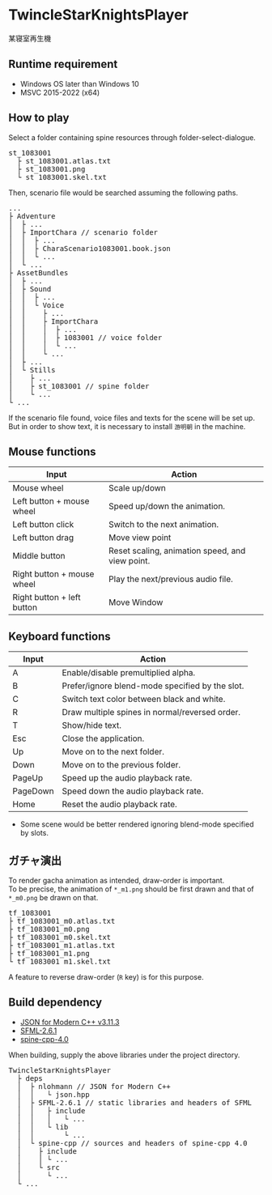 # TwincleStarKnightsPlayer
某寝室再生機

## Runtime requirement
- Windows OS later than Windows 10
- MSVC 2015-2022 (x64)

## How to play
Select a folder containing spine resources through folder-select-dialogue.
<pre>
st_1083001 
  ├ st_1083001.atlas.txt
  ├ st_1083001.png
  └ st_1083001.skel.txt
</pre>

Then, scenario file would be searched assuming the following paths.
<pre>
...
├ Adventure
│  ├ ...
│  ├ ImportChara // scenario folder
│  │  ├ ...
│  │  ├ CharaScenario1083001.book.json
│  │  └ ...
│  └ ...
├ AssetBundles
│  ├ ...
│  ├ Sound
│  │  ├ ...
│  │  └ Voice
│  │    ├ ...
│  │    ├ ImportChara
│  │    │  ├ ...
│  │    │  ├ 1083001 // voice folder
│  │    │  └ ...
│  │    └ ...
│  ├ ...
│  └ Stills
│    ├ ...
│    ├ st_1083001 // spine folder
│    └ ...
└ ...
</pre>
If the scenario file found, voice files and texts for the scene will be set up. But in order to show text, it is necessary to install `游明朝` in the machine.

## Mouse functions
| Input  | Action  |
| --- | --- |
| Mouse wheel | Scale up/down |
| Left button + mouse wheel | Speed up/down the animation. |
| Left button click | Switch to the next animation. |
| Left button drag | Move view point |
| Middle button | Reset scaling, animation speed, and view point. |
| Right button + mouse wheel | Play the next/previous audio file. |
| Right button + left button | Move Window |

## Keyboard functions
| Input  | Action  |
| --- | --- |
| A | Enable/disable premultiplied alpha. |
| B | Prefer/ignore blend-mode specified by the slot. |
| C | Switch text color between black and white. |
| R | Draw multiple spines in normal/reversed order. |
| T | Show/hide text. |
| Esc | Close the application. |
| Up | Move on to the next folder. |
| Down | Move on to the previous folder. |
| PageUp | Speed up the audio playback rate. |
| PageDown | Speed down the audio playback rate. |
| Home | Reset the audio playback rate.|  

- Some scene would be better rendered ignoring blend-mode specified by slots.

## ガチャ演出
To render gacha animation as intended, draw-order is important.  
To be precise, the animation of `*_m1.png` should be first drawn and that of `*_m0.png` be drawn on that.

<pre>
tf_1083001
├ tf_1083001_m0.atlas.txt
├ tf_1083001_m0.png
├ tf_1083001_m0.skel.txt
├ tf_1083001_m1.atlas.txt
├ tf_1083001_m1.png
└ tf_1083001_m1.skel.txt
</pre>

A feature to reverse draw-order (`R` key) is for this purpose.

## Build dependency
- [JSON for Modern C++ v3.11.3](https://github.com/nlohmann/json/releases/tag/v3.11.3)
- [SFML-2.6.1](https://www.sfml-dev.org/download/sfml/2.6.1/)
- [spine-cpp-4.0](https://github.com/EsotericSoftware/spine-runtimes/tree/4.0)

When building, supply the above libraries under the project directory. 
<pre>
TwincleStarKnightsPlayer
  ├ deps
  │  ├ nlohmann // JSON for Modern C++
  │  │   └ json.hpp
  │  ├ SFML-2.6.1 // static libraries and headers of SFML
  │  │   ├ include
  │  │   │   └ ...
  │  │   └ lib
  │  │       └ ...
  │  └ spine-cpp // sources and headers of spine-cpp 4.0
  │    ├ include
  │    │ └ ...
  │    └ src
  │      └ ...
  └ ...
</pre>
